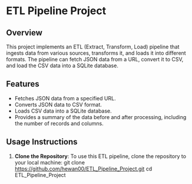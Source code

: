 # ETL Pipeline Project

## Overview
This project implements an ETL (Extract, Transform, Load) pipeline that ingests data from various sources, transforms it, and loads it into different formats. The pipeline can fetch JSON data from a URL, convert it to CSV, and load the CSV data into a SQLite database.

## Features
- Fetches JSON data from a specified URL.
- Converts JSON data to CSV format.
- Loads CSV data into a SQLite database.
- Provides a summary of the data before and after processing, including the number of records and columns.

## Usage Instructions

1. **Clone the Repository**:
   To use this ETL pipeline, clone the repository to your local machine:
   git clone https://github.com/hewan00/ETL_Pipeline_Project.git
   cd ETL_Pipeline_Project
